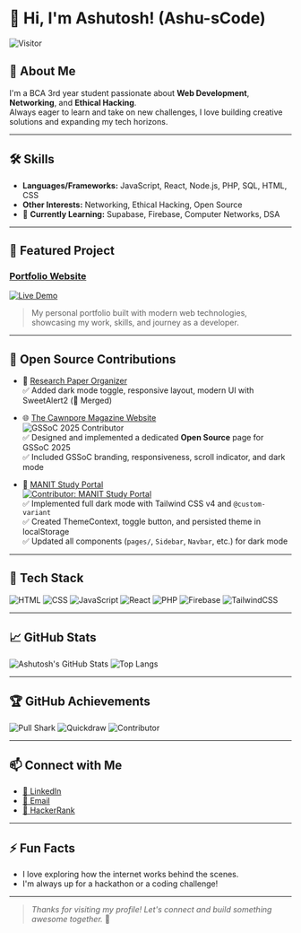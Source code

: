 # 👋 Hi, I'm Ashutosh! (Ashu-sCode)

![Visitor](https://komarev.com/ghpvc/?username=Ashu-sCode&color=blue&style=flat-square)

## 🚀 About Me
I'm a BCA 3rd year student passionate about **Web Development**, **Networking**, and **Ethical Hacking**.  
Always eager to learn and take on new challenges, I love building creative solutions and expanding my tech horizons.

---

## 🛠️ Skills
- **Languages/Frameworks:** JavaScript, React, Node.js, PHP, SQL, HTML, CSS
- **Other Interests:** Networking, Ethical Hacking, Open Source
- 🧠 **Currently Learning:** Supabase, Firebase, Computer Networks, DSA

---

## 🌟 Featured Project

### [Portfolio Website](https://github.com/Ashu-sCode/Portfolio)  
[![Live Demo](https://img.shields.io/badge/Live%20Demo-Click%20Here-green?style=for-the-badge&logo=netlify)](https://portfolio-ashutoshh.netlify.app/)

> My personal portfolio built with modern web technologies, showcasing my work, skills, and journey as a developer.

---

## 🧩 Open Source Contributions

- 📄 [Research Paper Organizer](https://github.com/supriya46788/Research-Paper-Organizer)  
  ✅ Added dark mode toggle, responsive layout, modern UI with SweetAlert2 (🔀 Merged)

- 🌐 [The Cawnpore Magazine Website](https://github.com/Kritika75/TheCawnporeMag.github.io)  
  ![GSSoC 2025 Contributor](https://img.shields.io/badge/GSSoC%202025-Open%20Source%20Contributor-orange?style=for-the-badge&logo=github&logoColor=white)  
  ✅ Designed and implemented a dedicated **Open Source** page for GSSoC 2025  
  ✅ Included GSSoC branding, responsiveness, scroll indicator, and dark mode
  
- 🏫 [MANIT Study Portal](https://github.com/Anujcodecraft/notes-online)  
  [![Contributor: MANIT Study Portal](https://img.shields.io/badge/Contributed%20To-MANIT%20Study%20Portal-blueviolet?style=for-the-badge&logo=github)](https://github.com/Anujcodecraft/notes-online)  
  ✅ Implemented full dark mode with Tailwind CSS v4 and `@custom-variant`  
  ✅ Created ThemeContext, toggle button, and persisted theme in localStorage  
  ✅ Updated all components (`pages/`, `Sidebar`, `Navbar`, etc.) for dark mode 



---

## 🧰 Tech Stack
![HTML](https://img.shields.io/badge/-HTML5-E34F26?style=flat-square&logo=html5&logoColor=white)
![CSS](https://img.shields.io/badge/-CSS3-1572B6?style=flat-square&logo=css3)
![JavaScript](https://img.shields.io/badge/-JavaScript-F7DF1E?style=flat-square&logo=javascript&logoColor=black)
![React](https://img.shields.io/badge/-React-61DAFB?style=flat-square&logo=react)
![PHP](https://img.shields.io/badge/-PHP-777BB4?style=flat-square&logo=php&logoColor=white)
![Firebase](https://img.shields.io/badge/-Firebase-FFCA28?style=flat-square&logo=firebase)
![TailwindCSS](https://img.shields.io/badge/-TailwindCSS-38B2AC?style=flat-square&logo=tailwind-css)

---

## 📈 GitHub Stats
![Ashutosh's GitHub Stats](https://github-readme-stats.vercel.app/api?username=Ashu-sCode&show_icons=true&theme=radical)
![Top Langs](https://github-readme-stats.vercel.app/api/top-langs/?username=Ashu-sCode&layout=compact&theme=radical)


---

## 🏆 GitHub Achievements

<img src="https://img.shields.io/badge/Pull%20Shark-blue?logo=github&style=for-the-badge" alt="Pull Shark" />
<img src="https://img.shields.io/badge/Quickdraw-purple?logo=github&style=for-the-badge" alt="Quickdraw" />
<img src="https://img.shields.io/badge/Open%20Source-Contributor-blueviolet?style=for-the-badge&logo=github" alt="Contributor" />

---

## 📫 Connect with Me
- [💼 LinkedIn](https://www.linkedin.com/in/ashutosh452)
- [📧 Email](mailto:ashutosh7200@gmail.com)
- [🎯 HackerRank](https://www.hackerrank.com/profile/ashutosh72004)

---

## ⚡ Fun Facts
- I love exploring how the internet works behind the scenes.
- I'm always up for a hackathon or a coding challenge!

---

> _Thanks for visiting my profile! Let's connect and build something awesome together._ 🚀

